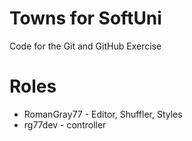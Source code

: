 # Towns for SoftUni
Code for the Git and GitHub Exercise

# Roles
- RomanGray77 - Editor, Shuffler, Styles
- rg77dev - controller
